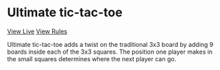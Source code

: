 # Ultimate tic-tac-toe

[View Live](http://giangd.github.io/UltimateTicTacToe/)
[View Rules](https://en.wikipedia.org/wiki/Ultimate_tic-tac-toe)

Ultimate tic-tac-toe adds a twist on the traditional 3x3 board by adding 9 boards inside each of the 3x3 squares. The position one player makes in the small squares determines where the next player can go.
